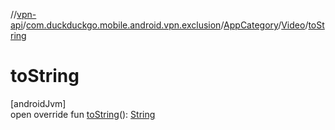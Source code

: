//[vpn-api](../../../../index.md)/[com.duckduckgo.mobile.android.vpn.exclusion](../../index.md)/[AppCategory](../index.md)/[Video](index.md)/[toString](to-string.md)

# toString

[androidJvm]\
open override fun [toString](to-string.md)(): [String](https://kotlinlang.org/api/latest/jvm/stdlib/kotlin/-string/index.html)
